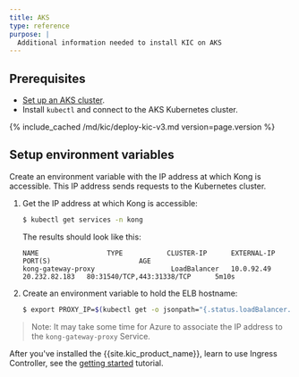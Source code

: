 ```yaml
---
title: AKS
type: reference
purpose: |
  Additional information needed to install KIC on AKS
---
```


## Prerequisites

* [Set up an AKS cluster](https://docs.microsoft.com/en-us/azure/aks/kubernetes-walkthrough).
* Install `kubectl` and connect to the AKS Kubernetes cluster.

{% include_cached /md/kic/deploy-kic-v3.md version=page.version %}

## Setup environment variables

Create an environment variable with the IP address at which Kong is accessible. This IP address sends requests to the
Kubernetes cluster.

1. Get the IP address at which Kong is accessible:

    ```bash
    $ kubectl get services -n kong
    ```
   The results should look like this:
   ```text
   NAME                 TYPE           CLUSTER-IP      EXTERNAL-IP                           PORT(S)                      AGE
   kong-gateway-proxy                   LoadBalancer   10.0.92.49   20.232.82.183   80:31540/TCP,443:31338/TCP      5m10s
   ```
1. Create an environment variable to hold the ELB hostname:

    ```bash
    $ export PROXY_IP=$(kubectl get -o jsonpath="{.status.loadBalancer.ingress[0].ip}" service -n kong kong-gateway-proxy)
    ```

> Note: It may take some time for Azure to associate the IP address to the `kong-gateway-proxy` Service.

After you've installed the {{site.kic_product_name}}, learn to use Ingress Controller, see the [getting started](/kubernetes-ingress-controller/{{page.kong_version}}/guides/getting-started) tutorial.